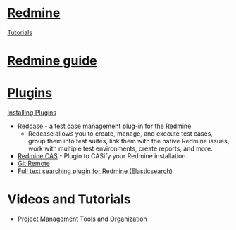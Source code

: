 # [Redmine](http://www.redmine.org)

[Tutorials](http://www.redmine.org/projects/redmine/wiki/Tutorials)

# [Redmine guide](http://www.redmine.org/projects/redmine/wiki/Guide)

# [Plugins](http://www.redmine.org/plugins)

[Installing Plugins](http://www.redmine.org/projects/redmine/wiki/Plugins)

- [Redcase](https://bitbucket.org/bugzinga/redcase/wiki/browse/) - a test case management plug-in for the Redmine
    + Redcase allows you to create, manage, and execute test cases, group them into test suites, link them with the native Redmine issues, work with multiple test environments, create reports, and more.
- [Redmine CAS](https://github.com/ninech/redmine_cas) - Plugin to CASify your Redmine installation.
- [Git Remote](https://github.com/dergachev/redmine_git_remote)
- [Full text searching plugin for Redmine (Elasticsearch)](https://github.com/Undev/redmine_elasticsearch/wiki/Search-Quick-Reference)

# Videos and Tutorials

- [Project Management Tools and Organization](https://www.youtube.com/watch?v=JS_f8mr3aOs)
